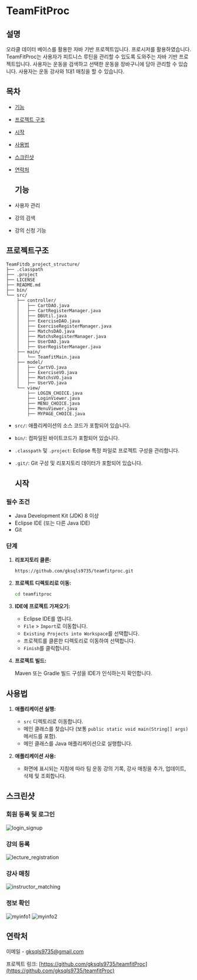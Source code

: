 # TeamFitProc

## 설명
오라클 데이터 베이스를 활용한 자바 기반 프로젝트입니다.
프로시저를 활용하였습니다.
TeamFitProc는 사용자가 피트니스 루틴을 관리할 수 있도록 도와주는 자바 기반 프로젝트입니다. 
사용자는 운동을 검색하고 선택한 운동을 장바구니에 담아 관리할 수 있습니다.
사용자는 운동 강사와 1대1 매칭을 할 수 있습니다.

## 목차

- [기능](#기능)
- [프로젝트 구조](#프로젝트구조)
- [시작](#시작)
- [사용법](#사용법)
- [스크린샷](#스크린샷)
- [연락처](#연락처)

  ## 기능
- 사용자 관리
- 강의 검색
- 강의 신청 기능

## 프로젝트구조
```
TeamFitdb_project_structure/
├── .classpath
├── .project
├── LICENSE
├── README.md
├── bin/
└── src/
    ├── controller/
    │   ├── CartDAO.java
    │   ├── CartRegisterManager.java
    │   ├── DBUtil.java
    │   ├── ExerciseDAO.java
    │   ├── ExerciseRegisterManager.java
    │   ├── MatchsDAO.java
    │   ├── MatchsRegisterManager.java
    │   ├── UserDAO.java
    │   ├── UserRegisterManager.java
    ├── main/
    │   └── TeamfitMain.java
    ├── model/
    │   ├── CartVO.java
    │   ├── ExerciseVO.java
    │   ├── MatchsVO.java
    │   ├── UserVO.java
    └── view/
        ├── LOGIN_CHOICE.java
        ├── LoginViewer.java
        ├── MENU_CHOICE.java
        ├── MenuViewer.java
        ├── MYPAGE_CHOICE.java
```
- `src/`: 애플리케이션의 소스 코드가 포함되어 있습니다.
- `bin/`: 컴파일된 바이트코드가 포함되어 있습니다.
- `.classpath` 및 `.project`: Eclipse 특정 파일로 프로젝트 구성을 관리합니다.
- `.git/`: Git 구성 및 리포지토리 데이터가 포함되어 있습니다.

  ## 시작

### 필수 조건
- Java Development Kit (JDK) 8 이상
- Eclipse IDE (또는 다른 Java IDE)
- Git

### 단계

1. **리포지토리 클론:**

    ```sh
   https://github.com/gksqls9735/teamfitproc.git
    ```

2. **프로젝트 디렉토리로 이동:**

    ```sh
    cd teamfitproc
    ```

3. **IDE에 프로젝트 가져오기:**

    - Eclipse IDE를 엽니다.
    - `File` > `Import`로 이동합니다.
    - `Existing Projects into Workspace`를 선택합니다.
    - 프로젝트를 클론한 디렉토리로 이동하여 선택합니다.
    - `Finish`를 클릭합니다.

4. **프로젝트 빌드:**

    Maven 또는 Gradle 빌드 구성을 IDE가 인식하는지 확인합니다.

## 사용법

1. **애플리케이션 실행:**

    - `src` 디렉토리로 이동합니다.
    - 메인 클래스를 찾습니다 (보통 `public static void main(String[] args)` 메서드를 포함).
    - 메인 클래스를 Java 애플리케이션으로 실행합니다.

2. **애플리케이션 사용:**

    - 화면에 표시되는 지침에 따라 팀 운동 강의 기록, 강사 매칭을 추가, 업데이트, 삭제 및 조회합니다.
  
  ## 스크린샷

### 회원 등록 및 로그인
![login_signup](https://github.com/gksqls9735/TeamFitdb/assets/166088728/5f3195c6-4454-415b-aa95-d016a95cc88f)

### 강의 등록
![lecture_registration](https://github.com/gksqls9735/TeamFitdb/assets/166088728/3e4e0cc6-1452-42bc-ab26-a840ba5a5bda)

### 강사 매칭
![instructor_matching](https://github.com/gksqls9735/TeamFitdb/assets/166088728/aaf89f0e-e5ba-4dc9-9b48-70b07510c5a3)

### 정보 확인
![myinfo1](https://github.com/gksqls9735/TeamFitdb/assets/166088728/d0728753-3b69-46a7-b801-759a91aa799a)
![myinfo2](https://github.com/gksqls9735/TeamFitdb/assets/166088728/abc59293-ce6f-4573-ac14-55b84652f1a3)


## 연락처
이메일 - [gksqls9735@gmail.com](mailto:gksqls9735@gmail.com)

프로젝트 링크: [https://github.com/gksqls9735/teamfitProc](https://github.com/gksqls9735/teamfitProc)
